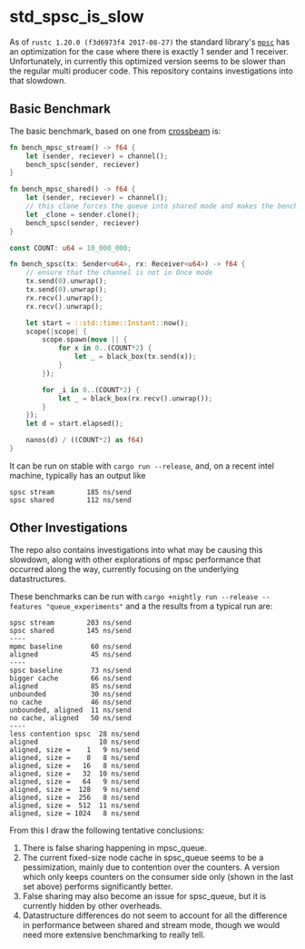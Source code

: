 # std_spsc_is_slow

As of `rustc 1.20.0 (f3d6973f4 2017-08-27)` the standard library's
[`mpsc`](https://doc.rust-lang.org/1.20.0/std/sync/mpsc/index.html)
has an optimization for the case where there is exactly 1 sender and 1
receiver. Unfortunately, in currently this optimized version seems to
be slower than the regular multi producer code. This repository contains
investigations into that slowdown.

## Basic Benchmark

The basic benchmark, based on one from
[crossbeam](https://github.com/crossbeam-rs/crossbeam/blob/2b03f1fd8c6dd5a045f3b77a0d2bbebff4776ade/src/bin/bench.rs)
is:

```rust
fn bench_mpsc_stream() -> f64 {
    let (sender, reciever) = channel();
    bench_spsc(sender, reciever)
}

fn bench_mpsc_shared() -> f64 {
    let (sender, reciever) = channel();
    // this clone forces the queue into shared mode and makes the benchmark faster
    let _clone = sender.clone();
    bench_spsc(sender, reciever)
}

const COUNT: u64 = 10_000_000;

fn bench_spsc(tx: Sender<u64>, rx: Receiver<u64>) -> f64 {
    // ensure that the channel is not in Once mode
    tx.send(0).unwrap();
    tx.send(0).unwrap();
    rx.recv().unwrap();
    rx.recv().unwrap();

    let start = ::std::time::Instant::now();
    scope(|scope| {
        scope.spawn(move || {
            for x in 0..(COUNT*2) {
                let _ = black_box(tx.send(x));
            }
        });

        for _i in 0..(COUNT*2) {
            let _ = black_box(rx.recv().unwrap());
        }
    });
    let d = start.elapsed();

    nanos(d) / ((COUNT*2) as f64)
}
```

It can be run on stable with `cargo run --release`, and, on a recent intel machine,
typically has an output like
```
spsc stream        185 ns/send
spsc shared        112 ns/send
```

## Other Investigations

The repo also contains investigations into what may be causing this slowdown,
along with other explorations of mpsc performance that occurred along the way,
currently focusing on the underlying datastructures.

These benchmarks can be run with `cargo +nightly run --release --features "queue_experiments"` and a the results from a typical run are:
```
spsc stream        203 ns/send
spsc shared        145 ns/send
----
mpmc baseline       60 ns/send
aligned             45 ns/send
----
spsc baseline       73 ns/send
bigger cache        66 ns/send
aligned             85 ns/send
unbounded           30 ns/send
no cache            46 ns/send
unbounded, aligned  11 ns/send
no cache, aligned   50 ns/send
----
less contention spsc  28 ns/send
aligned               10 ns/send
aligned, size =    1   9 ns/send
aligned, size =    8   8 ns/send
aligned, size =   16   8 ns/send
aligned, size =   32  10 ns/send
aligned, size =   64   9 ns/send
aligned, size =  128   9 ns/send
aligned, size =  256   8 ns/send
aligned, size =  512  11 ns/send
aligned, size = 1024   8 ns/send
```
From this I draw the following tentative conclusions:

1. There is false sharing happening in mpsc_queue.
2. The current fixed-size node cache in spsc_queue seems to be a pessimization,
mainly due to contention over the counters.
A version which only keeps counters on the consumer side only (shown in the last set above) performs significantly better.
3. False sharing may also become an issue for spsc_queue, but it is currently hidden by other overheads.
4. Datastructure differences do not seem to account for all the difference in performance between shared and stream mode, though we would need more extensive benchmarking to really tell.
